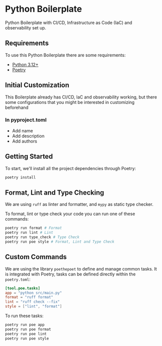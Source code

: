 # Python Boilerplate
Python Boilerplate with CI/CD, Infrastructure as Code (IaC) and observability set up.

## Requirements
To use this Python Boilerplate there are some requirements:
* [Python 3.12+](https://www.python.org/downloads/)
* [Poetry](https://python-poetry.org/docs/)

## Initial Customization
This Boilerplate already has CI/CD, IaC and observability working, but there some configurations that you might be interested in customizing beforehand

### In pyproject.toml
* Add name
* Add description
* Add authors

## Getting Started

To start, we'll install all the project dependencies through Poetry:
```sh
poetry install
```

## Format, Lint and Type Checking
We are using `ruff` as linter and formatter, and `mypy` as static type checker.

To format, lint or type check your code you can run one of these commands:
```sh
poetry run format # Format
poetry run lint # Lint
poetry run type_check # Type Check
poetry run poe style # Format, Lint and Type Check
```

## Custom Commands
We are using the library `poethepoet` to define and manage common tasks.
It is integrated with Poetry, tasks can be defined directly within the `poetry.toml`:
```toml
[tool.poe.tasks]
app = "python src/main.py"
format = "ruff format"
lint = "ruff check --fix"
style = ["lint", "format"]
```

To run these tasks:
```sh
poetry run poe app
poetry run poe format
poetry run poe lint
poetry run poe style
```
